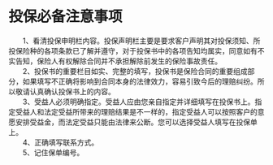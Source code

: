 # 投保必备注意事项  
  
&emsp;&emsp;1、看清投保申明栏内容。投保声明栏主要是要求客户声明其对投保须知、所投保险种的各项条款已了解并遵守，对于投保书中的各项告知均属实，同意如有不实告知，保险人有权解除合同并不承担解除前发生的保险事故责任。  
&emsp;&emsp;2、投保书的重要栏目如实、完整的填写，投保书是保险合同的重要组成部分，如果填写不正确将影响到合同本身的法律效力，容易引致今后的理赔纠纷。所以敬请认真确认投保书上的内容。  
&emsp;&emsp;3、受益人必须明确指定。受益人应由您亲自指定并详细填写在投保书上。指定受益人和法定受益所带来的理赔结果是不一样的，指定受益人可以按照客户的意愿安排受益金，而法定受益只能由法律来公断。您可以选择受益人填写在投保单上。  
&emsp;&emsp;4、正确填写联系方式。  
&emsp;&emsp;5、记住保单编号。